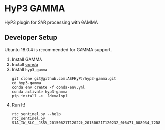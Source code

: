 # HyP3 GAMMA

HyP3 plugin for SAR processing with GAMMA

## Developer Setup

Ubuntu 18.0.4 is recommended for GAMMA support.

1. Install GAMMA
1. Install [conda](https://docs.conda.io/en/latest/miniconda.html)
1. Install `hyp3_gamma`
   ```
   git clone git@github.com:ASFHyP3/hyp3-gamma.git
   cd hyp3-gamma
   conda env create -f conda-env.yml
   conda activate hyp3-gamma
   pip install -e .[develop]
   ```
1. Run It!
   ```
   rtc_sentinel.py --help
   rtc_sentinel.py S1A_IW_SLC__1SSV_20150621T120220_20150621T120232_006471_008934_72D8.zip
   ```
